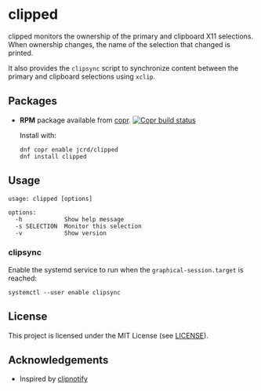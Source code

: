 # clipped

clipped monitors the ownership of the primary and clipboard X11 selections.
When ownership changes, the name of the selection that changed is printed.

It also provides the `clipsync` script to synchronize content between the
primary and clipboard selections using `xclip`.

## Packages

* **RPM** package available from [copr][1]. [![Copr build status](https://copr.fedorainfracloud.org/coprs/jcrd/clipped/package/clipped/status_image/last_build.png)](https://copr.fedorainfracloud.org/coprs/jcrd/clipped/package/clipped/)

  Install with:
  ```
  dnf copr enable jcrd/clipped
  dnf install clipped
  ```

## Usage

```
usage: clipped [options]

options:
  -h            Show help message
  -s SELECTION  Monitor this selection
  -v            Show version
```

### clipsync

Enable the systemd service to run when the `graphical-session.target` is
reached:
```
systemctl --user enable clipsync
```

## License

This project is licensed under the MIT License (see [LICENSE](LICENSE)).

## Acknowledgements

* Inspired by [clipnotify](https://github.com/cdown/clipnotify)

[1]: https://copr.fedorainfracloud.org/coprs/jcrd/clipped/
